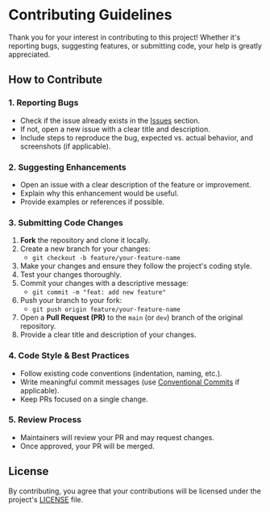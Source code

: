 # Contributing Guidelines  

Thank you for your interest in contributing to this project! Whether it's reporting bugs, suggesting features, or submitting code, your help is greatly appreciated.  

## How to Contribute  

### 1. Reporting Bugs  
- Check if the issue already exists in the [Issues](https://github.com/luizcartolano/geo-projects-service/issues) section.  
- If not, open a new issue with a clear title and description.  
- Include steps to reproduce the bug, expected vs. actual behavior, and screenshots (if applicable).  

### 2. Suggesting Enhancements  
- Open an issue with a clear description of the feature or improvement.  
- Explain why this enhancement would be useful.  
- Provide examples or references if possible.  

### 3. Submitting Code Changes  
1. **Fork** the repository and clone it locally.  
2. Create a new branch for your changes:  
   - `git checkout -b feature/your-feature-name`  
3. Make your changes and ensure they follow the project's coding style.  
4. Test your changes thoroughly.  
5. Commit your changes with a descriptive message:  
   - `git commit -m "feat: add new feature"`  
6. Push your branch to your fork:  
   - `git push origin feature/your-feature-name`  
7. Open a **Pull Request (PR)** to the `main` (or `dev`) branch of the original repository.  
8. Provide a clear title and description of your changes.  

### 4. Code Style & Best Practices  
- Follow existing code conventions (indentation, naming, etc.).  
- Write meaningful commit messages (use [Conventional Commits](https://www.conventionalcommits.org/) if applicable).  
- Keep PRs focused on a single change.  

### 5. Review Process  
- Maintainers will review your PR and may request changes.  
- Once approved, your PR will be merged.  

## License  
By contributing, you agree that your contributions will be licensed under the project's [LICENSE](LICENSE) file.  
